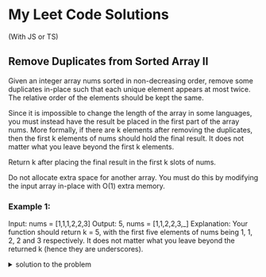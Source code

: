 # My Leet Code Solutions

(With JS or TS)

 ## Remove Duplicates from Sorted Array II
 Given an integer array nums sorted in non-decreasing order, remove some duplicates in-place such that each unique element appears at most twice. The relative order of the elements should be kept the same.

Since it is impossible to change the length of the array in some languages, you must instead have the result be placed in the first part of the array nums. More formally, if there are k elements after removing the duplicates, then the first k elements of nums should hold the final result. It does not matter what you leave beyond the first k elements.

Return k after placing the final result in the first k slots of nums.

Do not allocate extra space for another array. You must do this by modifying the input array in-place with O(1) extra memory.
 
### Example 1:

Input: nums = [1,1,1,2,2,3]
Output: 5, nums = [1,1,2,2,3,_]
Explanation: Your function should return k = 5, with the first five elements of nums being 1, 1, 2, 2 and 3 respectively.
It does not matter what you leave beyond the returned k (hence they are underscores).

<details>
<summary>solution to the problem</summary>

This project is designed to demonstrate how to create a toggle effect in a README file using HTML.

```/**
 * @param {number[]} nums
 * @return {number}
 */


function removeDuplicates(nums) {
    if (nums.length === 0) return 0;
    
    let writeIndex = 1;  // Start from index 1 because index 0 is always valid
    let count = 1;       // Count the occurrences of the current number
    
    for (let i = 1; i < nums.length; i++) {
        if (nums[i] === nums[i - 1]) {
            count++;
        } else {
            count = 1;  // Reset count for a new element
        }
        
        if (count <= 2) {
            nums[writeIndex] = nums[i];
            writeIndex++;
        }
    }
    
    return writeIndex;
}

</details> ```


